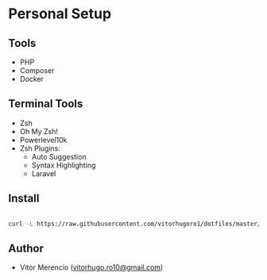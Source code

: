 # Personal Setup

## Tools

- PHP
- Composer
- Docker

## Terminal Tools

- Zsh
- Oh My Zsh!
- Powerlevel10k
- Zsh Plugins:
    - Auto Suggestion
    - Syntax Highlighting
    - Laravel


## Install

```bash

curl -L https://raw.githubusercontent.com/vitorhugoro1/dotfiles/master/install.sh | bash

```

## Author

- Vitor Merencio (vitorhugo.ro10@gmail.com)
